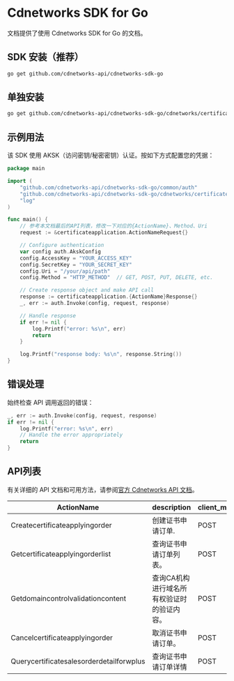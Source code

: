 # Cdnetworks SDK for Go

文档提供了使用 Cdnetworks SDK for Go 的文档。

## SDK 安装（推荐）

```bash
go get github.com/cdnetworks-api/cdnetworks-sdk-go
```

## 单独安装

```bash
go get github.com/cdnetworks-api/cdnetworks-sdk-go/cdnetworks/certificateapplication
```

## 示例用法

该 SDK 使用 AKSK（访问密钥/秘密密钥）认证。按如下方式配置您的凭据：

```go
package main

import (
    "github.com/cdnetworks-api/cdnetworks-sdk-go/common/auth"
    "github.com/cdnetworks-api/cdnetworks-sdk-go/cdnetworks/certificateapplication"
    "log"
)

func main() {
    // 参考本文档最后的API列表，修改一下对应的{ActionName}、Method、Uri
    request := &certificateapplication.ActionNameRequest{}

    // Configure authentication
    var config auth.AkskConfig
    config.AccessKey = "YOUR_ACCESS_KEY"
    config.SecretKey = "YOUR_SECRET_KEY"
    config.Uri = "/your/api/path"
    config.Method = "HTTP_METHOD"  // GET, POST, PUT, DELETE, etc.

    // Create response object and make API call
    response := certificateapplication.{ActionName}Response{}
    _, err := auth.Invoke(config, request, response)

    // Handle response
    if err != nil {
        log.Printf("error: %s\n", err)
        return
    }

    log.Printf("response body: %s\n", response.String())
}
```

## 错误处理

始终检查 API 调用返回的错误：

```go
_, err := auth.Invoke(config, request, response)
if err != nil {
    log.Printf("error: %s\n", err)
    // Handle the error appropriately
    return
}
```

## API列表
有关详细的 API 文档和可用方法，请参阅[官方 Cdnetworks API 文档](https://docs.cdnetworks.com/en/cdn/apidocs)。

| ActionName | description | client_methods | uri |
| --- | --- | --- | --- |
| Createcertificateapplyingorder | 创建证书申请订单. | POST | /api/certificate/order/create |
| Getcertificateapplyingorderlist | 查询证书申请订单列表。 | POST | /api/certificate/order/list |
| Getdomaincontrolvalidationcontent | 查询CA机构进行域名所有权验证时的验证内容。 | POST | /api/certificate/order/domain/validate/info |
| Cancelcertificateapplyingorder | 取消证书申请订单。 | POST | /api/certificate/order/cancel |
| Querycertificatesalesorderdetailforwplus | 查询证书申请订单详情 | POST | /api/certificate/order/detail |